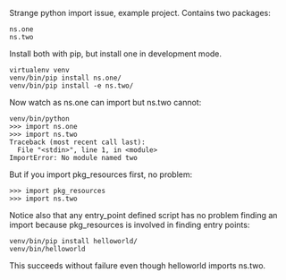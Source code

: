 Strange python import issue, example project. Contains two packages:

    ns.one
    ns.two

Install both with pip, but install one in development mode.

    virtualenv venv
    venv/bin/pip install ns.one/
    venv/bin/pip install -e ns.two/

Now watch as ns.one can import but ns.two cannot:

    venv/bin/python
	>>> import ns.one
	>>> import ns.two
	Traceback (most recent call last):
	  File "<stdin>", line 1, in <module>
	ImportError: No module named two

But if you import pkg_resources first, no problem:

    >>> import pkg_resources
    >>> import ns.two

Notice also that any entry_point defined script has no problem finding an
import because pkg_resources is involved in finding entry points:

    venv/bin/pip install helloworld/
    venv/bin/helloworld

This succeeds without failure even though helloworld imports ns.two.
